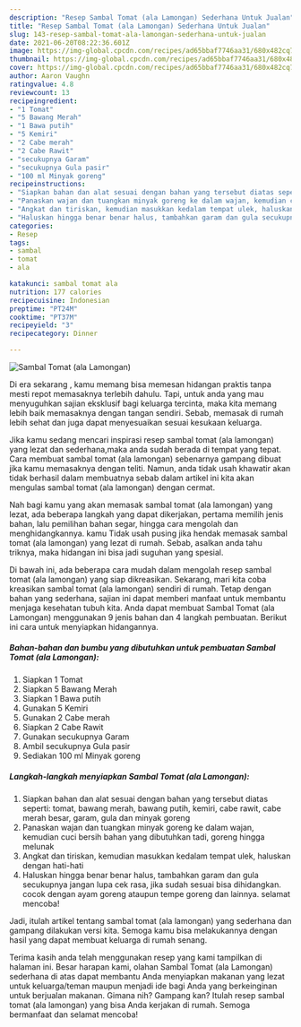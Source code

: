```yaml
---
description: "Resep Sambal Tomat (ala Lamongan) Sederhana Untuk Jualan"
title: "Resep Sambal Tomat (ala Lamongan) Sederhana Untuk Jualan"
slug: 143-resep-sambal-tomat-ala-lamongan-sederhana-untuk-jualan
date: 2021-06-20T08:22:36.601Z
image: https://img-global.cpcdn.com/recipes/ad65bbaf7746aa31/680x482cq70/sambal-tomat-ala-lamongan-foto-resep-utama.jpg
thumbnail: https://img-global.cpcdn.com/recipes/ad65bbaf7746aa31/680x482cq70/sambal-tomat-ala-lamongan-foto-resep-utama.jpg
cover: https://img-global.cpcdn.com/recipes/ad65bbaf7746aa31/680x482cq70/sambal-tomat-ala-lamongan-foto-resep-utama.jpg
author: Aaron Vaughn
ratingvalue: 4.8
reviewcount: 13
recipeingredient:
- "1 Tomat"
- "5 Bawang Merah"
- "1 Bawa putih"
- "5 Kemiri"
- "2 Cabe merah"
- "2 Cabe Rawit"
- "secukupnya Garam"
- "secukupnya Gula pasir"
- "100 ml Minyak goreng"
recipeinstructions:
- "Siapkan bahan dan alat sesuai dengan bahan yang tersebut diatas seperti: tomat, bawang merah, bawang putih, kemiri, cabe rawit, cabe merah besar, garam, gula dan minyak goreng"
- "Panaskan wajan dan tuangkan minyak goreng ke dalam wajan, kemudian cuci bersih bahan yang dibutuhkan tadi, goreng hingga melunak"
- "Angkat dan tiriskan, kemudian masukkan kedalam tempat ulek, haluskan dengan hati-hati"
- "Haluskan hingga benar benar halus, tambahkan garam dan gula secukupnya jangan lupa cek rasa, jika sudah sesuai bisa dihidangkan. cocok dengan ayam goreng ataupun tempe goreng dan lainnya. selamat mencoba!"
categories:
- Resep
tags:
- sambal
- tomat
- ala

katakunci: sambal tomat ala 
nutrition: 177 calories
recipecuisine: Indonesian
preptime: "PT24M"
cooktime: "PT37M"
recipeyield: "3"
recipecategory: Dinner

---
```



![Sambal Tomat (ala Lamongan)](https://img-global.cpcdn.com/recipes/ad65bbaf7746aa31/680x482cq70/sambal-tomat-ala-lamongan-foto-resep-utama.jpg)

Di era  sekarang , kamu memang bisa memesan hidangan praktis tanpa mesti repot memasaknya terlebih dahulu. Tapi, untuk anda yang mau menyuguhkan sajian eksklusif bagi keluarga tercinta, maka kita memang lebih baik memasaknya dengan tangan sendiri. Sebab, memasak di rumah lebih sehat dan juga dapat menyesuaikan sesuai kesukaan keluarga.

Jika kamu sedang mencari inspirasi resep sambal tomat (ala lamongan) yang lezat dan sederhana,maka anda sudah berada di tempat yang tepat. Cara membuat sambal tomat (ala lamongan)  sebenarnya gampang dibuat jika kamu memasaknya dengan teliti. Namun, anda tidak usah khawatir akan tidak berhasil dalam membuatnya 
sebab dalam artikel ini kita akan mengulas sambal tomat (ala lamongan) dengan cermat.  



Nah bagi kamu yang akan memasak sambal tomat (ala lamongan) yang lezat, ada beberapa langkah yang dapat dikerjakan, pertama memilih jenis bahan, lalu pemilihan bahan segar, hingga cara mengolah dan menghidangkannya. kamu Tidak usah pusing jika hendak memasak sambal tomat (ala lamongan) yang lezat di rumah. Sebab, asalkan anda  tahu triknya, maka hidangan ini bisa jadi suguhan yang spesial.

Di bawah ini, ada beberapa cara mudah dalam mengolah resep sambal tomat (ala lamongan) yang siap dikreasikan. Sekarang, mari kita coba kreasikan sambal tomat (ala lamongan) sendiri di rumah. Tetap dengan bahan yang sederhana, sajian ini dapat memberi manfaat untuk membantu menjaga kesehatan tubuh kita. Anda dapat membuat Sambal Tomat (ala Lamongan) menggunakan 9 jenis bahan dan 4 langkah pembuatan. Berikut ini cara untuk menyiapkan hidangannya.

<!--inarticleads1-->

##### Bahan-bahan dan bumbu yang dibutuhkan untuk pembuatan Sambal Tomat (ala Lamongan):

1. Siapkan 1 Tomat
1. Siapkan 5 Bawang Merah
1. Siapkan 1 Bawa putih
1. Gunakan 5 Kemiri
1. Gunakan 2 Cabe merah
1. Siapkan 2 Cabe Rawit
1. Gunakan secukupnya Garam
1. Ambil secukupnya Gula pasir
1. Sediakan 100 ml Minyak goreng




<!--inarticleads2-->

##### Langkah-langkah menyiapkan Sambal Tomat (ala Lamongan):

1. Siapkan bahan dan alat sesuai dengan bahan yang tersebut diatas seperti: tomat, bawang merah, bawang putih, kemiri, cabe rawit, cabe merah besar, garam, gula dan minyak goreng
1. Panaskan wajan dan tuangkan minyak goreng ke dalam wajan, kemudian cuci bersih bahan yang dibutuhkan tadi, goreng hingga melunak
1. Angkat dan tiriskan, kemudian masukkan kedalam tempat ulek, haluskan dengan hati-hati
1. Haluskan hingga benar benar halus, tambahkan garam dan gula secukupnya jangan lupa cek rasa, jika sudah sesuai bisa dihidangkan. cocok dengan ayam goreng ataupun tempe goreng dan lainnya. selamat mencoba!




Jadi, itulah artikel tentang  sambal tomat (ala lamongan)  yang sederhana dan gampang dilakukan versi kita. Semoga kamu bisa melakukannya dengan hasil yang dapat membuat keluarga di rumah senang. 

Terima kasih anda telah menggunakan resep yang kami tampilkan di halaman ini. Besar harapan kami, olahan  Sambal Tomat (ala Lamongan) sederhana di atas dapat membantu Anda menyiapkan makanan yang lezat untuk keluarga/teman maupun menjadi ide bagi Anda yang berkeinginan untuk berjualan makanan. Gimana nih? Gampang kan? Itulah resep sambal tomat (ala lamongan) yang bisa Anda kerjakan di rumah. Semoga bermanfaat dan selamat mencoba!

